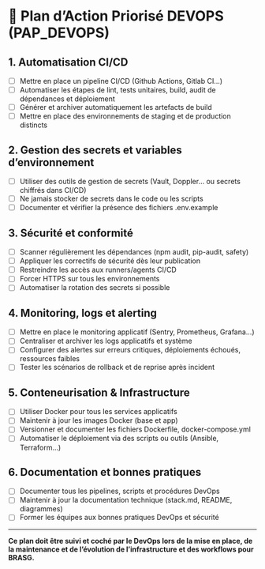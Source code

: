 # 🚦 Plan d’Action Priorisé DEVOPS (PAP_DEVOPS)

## 1. Automatisation CI/CD
- [ ] Mettre en place un pipeline CI/CD (Github Actions, Gitlab CI…)
- [ ] Automatiser les étapes de lint, tests unitaires, build, audit de dépendances et déploiement
- [ ] Générer et archiver automatiquement les artefacts de build
- [ ] Mettre en place des environnements de staging et de production distincts

## 2. Gestion des secrets et variables d’environnement
- [ ] Utiliser des outils de gestion de secrets (Vault, Doppler… ou secrets chiffrés dans CI/CD)
- [ ] Ne jamais stocker de secrets dans le code ou les scripts
- [ ] Documenter et vérifier la présence des fichiers .env.example

## 3. Sécurité et conformité
- [ ] Scanner régulièrement les dépendances (npm audit, pip-audit, safety)
- [ ] Appliquer les correctifs de sécurité dès leur publication
- [ ] Restreindre les accès aux runners/agents CI/CD
- [ ] Forcer HTTPS sur tous les environnements
- [ ] Automatiser la rotation des secrets si possible

## 4. Monitoring, logs et alerting
- [ ] Mettre en place le monitoring applicatif (Sentry, Prometheus, Grafana…)
- [ ] Centraliser et archiver les logs applicatifs et système
- [ ] Configurer des alertes sur erreurs critiques, déploiements échoués, ressources faibles
- [ ] Tester les scénarios de rollback et de reprise après incident

## 5. Conteneurisation & Infrastructure
- [ ] Utiliser Docker pour tous les services applicatifs
- [ ] Maintenir à jour les images Docker (base et app)
- [ ] Versionner et documenter les fichiers Dockerfile, docker-compose.yml
- [ ] Automatiser le déploiement via des scripts ou outils (Ansible, Terraform…)

## 6. Documentation et bonnes pratiques
- [ ] Documenter tous les pipelines, scripts et procédures DevOps
- [ ] Maintenir à jour la documentation technique (stack.md, README, diagrammes)
- [ ] Former les équipes aux bonnes pratiques DevOps et sécurité

---

**Ce plan doit être suivi et coché par le DevOps lors de la mise en place, de la maintenance et de l’évolution de l’infrastructure et des workflows pour BRASG.**
